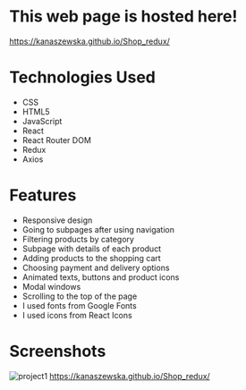 # This web page is hosted here!
https://kanaszewska.github.io/Shop_redux/


# Technologies Used
* CSS
* HTML5
* JavaScript
* React
* React Router DOM
* Redux
* Axios


# Features
* Responsive design
* Going to subpages after using navigation
* Filtering products by category
* Subpage with details of each product
* Adding products to the shopping cart
* Choosing payment and delivery options
* Animated texts, buttons and product icons
* Modal windows
* Scrolling to the top of the page
* I used fonts from Google Fonts
* I used icons from React Icons



# Screenshots

![project1](https://user-images.githubusercontent.com/106904594/201994025-ed197d27-c893-4b17-81c4-a836106801ab.jpg)
https://kanaszewska.github.io/Shop_redux/
